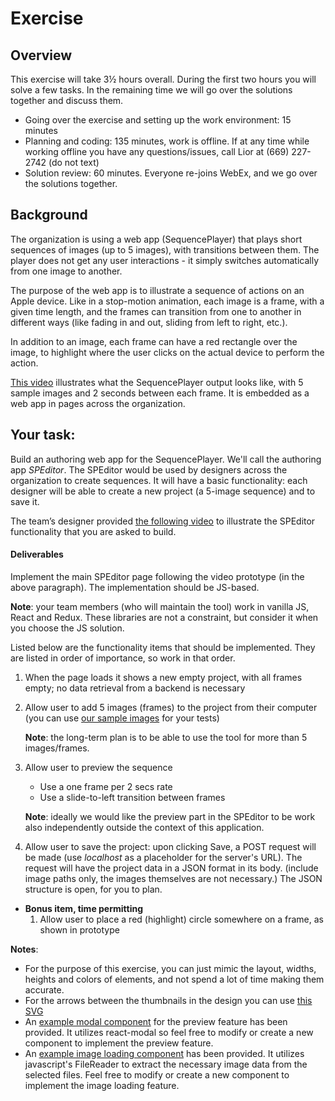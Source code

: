 # Exercise
## Overview
This exercise will take 3½ hours overall. During the first two hours you will solve a few tasks. In the remaining time we will go over the solutions together and discuss them.

* Going over the exercise and setting up the work environment: 15 minutes
* Planning and coding: 135 minutes, work is offline. If at any time while working offline you have any questions/issues, call Lior at (669) 227-2742 (do not text)
* Solution review: 60 minutes. Everyone re-joins WebEx, and we go over the solutions together.

## Background
 The organization is using a web app (SequencePlayer) that plays short sequences of images (up to 5 images), with transitions between them. The player does not get any user interactions - it simply switches automatically from one image to another.

   The purpose of the web app is to illustrate a sequence of actions on an Apple device. Like in a stop-motion animation, each image is a frame, with a given time length, and the frames can transition from one to another in different ways (like fading in and out, sliding from left to right, etc.).

In addition to an image, each frame can have a red rectangle over the image, to highlight where the user clicks on the actual device to perform the action.
      
   [This video](interview_docs/prototype_examples/sequence_player_prototype.mp4) illustrates what the SequencePlayer output looks like, with 5 sample images and 2 seconds between each frame. It is embedded as a web app in pages across the organization.
      
## Your task:
 Build an authoring web app for the SequencePlayer. We'll call the authoring app *SPEditor*. The SPEditor would be used by designers across the organization to create sequences. It will have a basic functionality: each designer will be able to create a new project (a 5-image sequence) and to save it.

The team’s designer provided [the following video](interview_docs/prototype_examples/speditor_prototype.mp4) to illustrate the SPEditor functionality that you are asked to build.
  
#### Deliverables
Implement the main SPEditor page following the video prototype (in the above paragraph). The implementation should be JS-based.

__Note__: your team members (who will maintain the tool) work in vanilla JS, React and Redux. These libraries are not a constraint, but consider it when you choose the JS solution.
 
  Listed below are the functionality items that should be implemented. They are listed in order of importance, so work in that order.
   1. When the page loads it shows a new empty project, with all frames empty; no data retrieval from a backend is necessary
   2. Allow user to add 5 images (frames) to the project from their computer
        (you can use [our sample images](interview_docs/graphic_assets) for your tests)
        
        __Note__: the long-term plan is to be able to use the tool for more than 5 images/frames.
        
   3. Allow user to preview the sequence
      * Use a one frame per 2 secs rate
      * Use a slide-to-left transition between frames
      
      __Note__: ideally we would like the preview part in the SPEditor to be work also independently outside the context of this application.

   4. Allow user to save the project: upon clicking Save, a POST request will be made (use *localhost* as a placeholder for the server's URL). The request will have the project data in a JSON format in its body. (include image paths only, the images themselves are not necessary.) The JSON structure is open, for you to plan.
   
   * __Bonus item, time permitting__
     1. Allow user to place a red (highlight) circle somewhere on a frame, as shown in prototype

__Notes__: 
      
   * For the purpose of this exercise, you can just mimic the layout, widths, heights and colors of elements, and not spend a lot of time making them accurate.
   * For the arrows between the thumbnails in the design you can use [this SVG](src/assets/svg/arrow.svg)
   * An [example modal component](src/components/ExampleModal/ExampleModal.js) for the preview feature has been provided. It utilizes react-modal so feel free to modify or create a new component to implement the preview feature.
   * An [example image loading component](src/components/ExampleImageLoader/ExampleImageLoader.js) has been provided. It utilizes javascript's FileReader to extract the necessary image data from the selected files. Feel free to modify or create a new component to implement the image loading feature.

